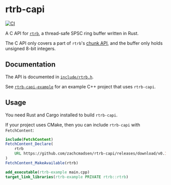 # rtrb-capi

[![CI][ci_badge]][ci]

A C API for [`rtrb`][rtrb], a thread-safe SPSC ring buffer written in Rust.

The C API only covers a part of `rtrb`'s [chunk API][rtrb-chunks], and the
buffer only holds unsigned 8-bit integers.

## Documentation

The API is documented in [`include/rtrb.h`][include/rtrb.h].

See [`rtrb-capi-example`][rtrb-capi-example] for an example C++ project that
uses `rtrb-capi`.

## Usage

You need Rust and Cargo installed to build `rtrb-capi`.

If your project uses CMake, then you can include `rtrb-capi` with
`FetchContent`:

```cmake
include(FetchContent)
FetchContent_Declare(
    rtrb
    URL https://github.com/zachcmadsen/rtrb-capi/releases/download/v0.1.0/rtrb-src.tar.gz
)
FetchContent_MakeAvailable(rtrb)

add_executable(rtrb-example main.cpp)
target_link_libraries(rtrb-example PRIVATE rtrb::rtrb)
```

[ci_badge]: https://github.com/zachcmadsen/rtrb-capi/workflows/CI/badge.svg
[ci]: https://github.com/zachcmadsen/rtrb-capi/actions?query=branch%3Amain

[rtrb]: https://github.com/mgeier/rtrb
[rtrb-chunks]: https://docs.rs/rtrb/latest/rtrb/chunks/index.html
[include/rtrb.h]: https://github.com/zachcmadsen/rtrb-capi/blob/main/include/rtrb.h
[rtrb-capi-example]: https://github.com/zachcmadsen/rtrb-capi-example